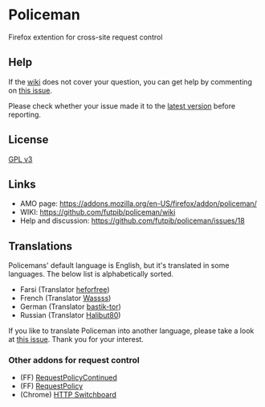 # Policeman
Firefox extention for cross-site request control

## Help
If the [wiki](https://github.com/futpib/policeman/wiki) does not cover your question, you can get help by commenting on [this issue](https://github.com/futpib/policeman/issues/18).

Please check whether your issue made it to the [latest version](https://addons.mozilla.org/en-US/firefox/addon/policeman/versions/) before reporting.

## License
[GPL v3](http://www.gnu.org/licenses/gpl-3.0.html)

## Links
* AMO page: https://addons.mozilla.org/en-US/firefox/addon/policeman/
* WIKI: https://github.com/futpib/policeman/wiki
* Help and discussion: https://github.com/futpib/policeman/issues/18

## Translations

Policemans' default language is English, but it's translated in some languages. The below list is alphabetically sorted.

* Farsi (Translator [heforfree](https://github.com/heforfree))
* French (Translator [Wassss](https://github.com/Wassss))
* German (Translator [bastik-tor](https://github.com/bastik-tor))
* Russian (Translator [Halibut80](https://github.com/Halibut80))

If you like to translate Policeman into another language, please take a look at [this issue](https://github.com/futpib/policeman/issues/101). Thank you for your interest.


### Other addons for request control
* (FF) [RequestPolicyContinued](https://github.com/RequestPolicyContinued/requestpolicy)
* (FF) [RequestPolicy](https://github.com/RequestPolicy/requestpolicy)
* (Chrome) [HTTP Switchboard](https://github.com/gorhill/httpswitchboard)

